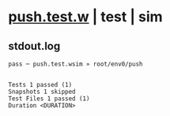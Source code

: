 # [push.test.w](../../../../../../examples/tests/sdk_tests/queue/push.test.w) | test | sim

## stdout.log
```log
pass ─ push.test.wsim » root/env0/push
 
 
Tests 1 passed (1)
Snapshots 1 skipped
Test Files 1 passed (1)
Duration <DURATION>
```


